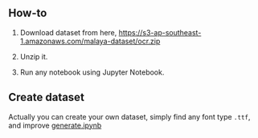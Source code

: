 ## How-to

1. Download dataset from here, https://s3-ap-southeast-1.amazonaws.com/malaya-dataset/ocr.zip

2. Unzip it.

3. Run any notebook using Jupyter Notebook.

## Create dataset

Actually you can create your own dataset, simply find any font type `.ttf`, and improve [generate.ipynb](generate.ipynb)
